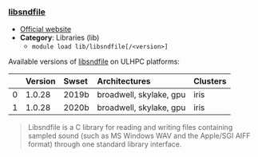 ### [libsndfile](http://www.mega-nerd.com/libsndfile)

* [Official website](http://www.mega-nerd.com/libsndfile)
* __Category__: Libraries (lib)
    -  `module load lib/libsndfile[/<version>]`

Available versions of [libsndfile](http://www.mega-nerd.com/libsndfile) on ULHPC platforms:

|    | Version   | Swset   | Architectures           | Clusters   |
|---:|:----------|:--------|:------------------------|:-----------|
|  0 | 1.0.28    | 2019b   | broadwell, skylake, gpu | iris       |
|  1 | 1.0.28    | 2020b   | broadwell, skylake, gpu | iris       |

> Libsndfile is a C library for reading and writing files containing sampled sound (such as MS Windows WAV and the Apple/SGI AIFF format) through one standard library interface.
